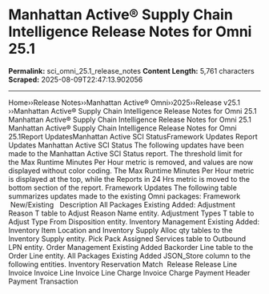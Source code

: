 # Manhattan Active® Supply Chain Intelligence Release Notes for Omni 25.1

**Permalink:** sci_omni_25.1_release_notes
**Content Length:** 5,761 characters
**Scraped:** 2025-08-09T22:47:13.902056

---

Home&rsaquo;&rsaquo;Release Notes&rsaquo;&rsaquo;Manhattan Active® Omni&rsaquo;&rsaquo;2025&rsaquo;&rsaquo;Release v25.1 ››Manhattan Active® Supply Chain Intelligence Release Notes for Omni 25.1 Manhattan Active&reg; Supply Chain Intelligence Release Notes for Omni 25.1 Manhattan Active&reg; Supply Chain Intelligence Release Notes for Omni 25.1Report UpdatesManhattan Active SCI StatusFramework Updates Report Updates Manhattan Active SCI Status The following updates have been made&nbsp;to the&nbsp;Manhattan Active SCI Status report. The threshold limit for the&nbsp;Max Runtime Minutes Per Hour&nbsp;metric is removed, and values are now displayed without color coding. The&nbsp;Max Runtime Minutes Per Hour&nbsp;metric is displayed at&nbsp;the top, while the&nbsp;Reports in 24 Hrs&nbsp;metric is moved to the bottom section of the report. Framework Updates The following table summarizes updates made to the existing Omni packages: Framework &nbsp;New/Existing&nbsp; &nbsp;Description All Packages Existing Added: Adjustment Reason T table to Adjust Reason Name entity. Adjustment Types T table to Adjust Type From Disposition entity. Inventory Management Existing Added: Inventory Item Location and Inventory Supply Alloc qty tables to the Inventory Supply entity. Pick Pack Assigned Services table to Outbound LPN entity. Order Management Existing Added Backorder Line table to the Order Line entity. All Packages Existing Added&nbsp;JSON_Store column to&nbsp;the following&nbsp;entities. Inventory Reservation Match&nbsp; Release Release Line Invoice Invoice Line Invoice Line Charge Invoice Charge Payment Header Payment Transaction &nbsp;